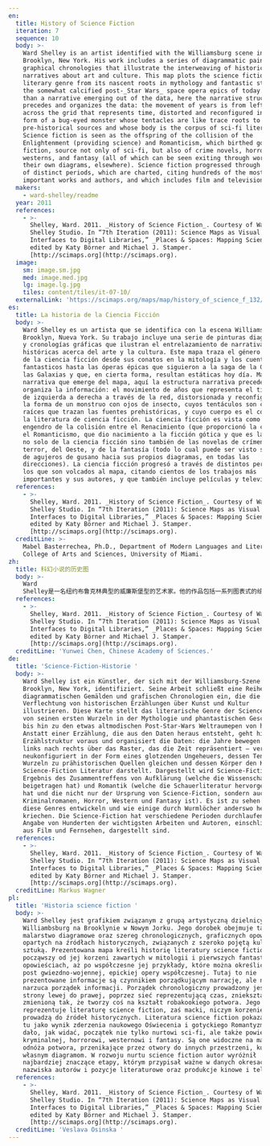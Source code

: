 ```yaml
---
en:
  title: History of Science Fiction
  iteration: 7
  sequence: 10
  body: >-
    Ward Shelley is an artist identified with the Williamsburg scene in
    Brooklyn, New York. His work includes a series of diagrammatic paintings and
    graphical chronologies that illustrate the interweaving of historical
    narratives about art and culture. This map plots the science fiction
    literary genre from its nascent roots in mythology and fantastic stories to
    the somewhat calcified post-_Star Wars_ space opera epics of today. Rather
    than a narrative emerging out of the data, here the narrative structure
    precedes and organizes the data: the movement of years is from left to right
    across the grid that represents time, distorted and reconfigured into the
    form of a bug-eyed monster whose tentacles are like trace roots to
    pre-historical sources and whose body is the corpus of sci-fi literature.
    Science fiction is seen as the offspring of the collision of the
    Enlightenment (providing science) and Romanticism, which birthed gothic
    fiction, source not only of sci-fi, but also of crime novels, horror,
    westerns, and fantasy (all of which can be seen exiting through wormholes to
    their own diagrams, elsewhere). Science fiction progressed through a number
    of distinct periods, which are charted, citing hundreds of the most
    important works and authors, and which includes film and television as well.
  makers:
    - ward-shelley/readme
  year: 2011
  references:
    - >-
      Shelley, Ward. 2011. _History of Science Fiction_. Courtesy of Ward
      Shelley Studio. In “7th Iteration (2011): Science Maps as Visual
      Interfaces to Digital Libraries,” _Places & Spaces: Mapping Science_,
      edited by Katy Börner and Michael J. Stamper.
      [http://scimaps.org](http://scimaps.org).
  image:
    sm: image.sm.jpg
    med: image.med.jpg
    lg: image.lg.jpg
    tiles: content/tiles/it-07-10/
  externalLink: 'https://scimaps.org/maps/map/history_of_science_f_132/detail'
es:
  title: La historia de la Ciencia Ficción
  body: >-
    Ward Shelley es un artista que se identifica con la escena Williamsburg en
    Brooklyn, Nueva York. Su trabajo incluye una serie de pinturas diagramáticas
    y cronologías gráficas que ilustran el entrelazamiento de narrativas
    históricas acerca del arte y la cultura. Este mapa traza el género literario
    de la ciencia ficción desde sus conatos en la mitología y los cuentos
    fantasticos hasta las óperas épicas que siguieron a la saga de la Guerra de
    las Galaxias y que, en cierta forma, resultan estáticas hoy día. Más que una
    narrativa que emerge del mapa, aquí la estructura narrativa precede y
    organiza la información: el movimiento de años que representa el tiempo es
    de izquierda a derecha a través de la red, distorsionada y reconfigurada en
    la forma de un monstruo con ojos de insecto, cuyos tentáculos son como
    raíces que trazan las fuentes prehistóricas, y cuyo cuerpo es el corpus de
    la literatura de ciencia ficción. La ciencia ficción es vista como el
    engendro de la colisión entre el Renacimiento (que proporcionó la ciencia) y
    el Romanticismo, que dio nacimiento a la ficción gótica y que es la fuente
    no solo de la ciencia ficción sino también de las novelas de crímenes, de
    terror, del Oeste, y de la fantasía (todo lo cual puede ser visto saliendo
    de agujeros de gusano hacia sus propios diagramas, en todas las
    direcciones). La ciencia ficción progresó a través de distintos períodos,
    los que son volcados al mapa, citando cientos de los trabajos más
    importantes y sus autores, y que también incluye películas y televisión.
  references:
    - >-
      Shelley, Ward. 2011. _History of Science Fiction_. Courtesy of Ward
      Shelley Studio. In “7th Iteration (2011): Science Maps as Visual
      Interfaces to Digital Libraries,” _Places & Spaces: Mapping Science_,
      edited by Katy Börner and Michael J. Stamper.
      [http://scimaps.org](http://scimaps.org).
  creditLine: >-
    Mabel Basterrechea, Ph.D., Department of Modern Languages and Literatures,
    College of Arts and Sciences, University of Miami.
zh:
  title: 科幻小说的历史图
  body: >-
    Ward
    Shelley是一名纽约布鲁克林典型的威廉斯堡型的艺术家。他的作品包括一系列图表式的绘画作品以及绘画式的年表，表达的是一种关于艺术和文化与历史记录交织。此地图绘制了科幻小说文学类型从它的神话和奇幻小说起源到现在后星球大战空间歌剧史诗类型的转变。相较于从数据中叙事性的涌现，此地图用叙事性的结构来驾驭和组织数据：跨越方格从左至右表示的是时间的流动，并被扭曲变化成为大眼怪兽，怪兽的触角可追踪到史前资源，其身体则是科幻小说文学集合。科幻小说可以看做是启蒙运动（提供科学）和浪漫主义（产生了哥特文学）碰撞的后代。它不仅是科幻小说的来源，更是犯罪小说、恐怖小说、西方文学和幻想文学的起源（这些都能在他们各自的图形中得到验证）。科幻小说的发展跨越了一段不同寻常的时期，引用了包括了电影电视在内的几百个重要的作品和作者。
  references:
    - >-
      Shelley, Ward. 2011. _History of Science Fiction_. Courtesy of Ward
      Shelley Studio. In “7th Iteration (2011): Science Maps as Visual
      Interfaces to Digital Libraries,” _Places & Spaces: Mapping Science_,
      edited by Katy Börner and Michael J. Stamper.
      [http://scimaps.org](http://scimaps.org).
  creditLine: 'Yunwei Chen, Chinese Academy of Sciences.'
de:
  title: 'Science-Fiction-Historie '
  body: >-
    Ward Shelley ist ein Künstler, der sich mit der Williamsburg-Szene in
    Brooklyn, New York, identifiziert. Seine Arbeit schließt eine Reihe von
    diagrammatischen Gemälden und grafischen Chronologien ein, die die
    Verflechtung von historischen Erzählungen über Kunst und Kultur
    illustrieren. Diese Karte stellt das literarische Genre der Science-Fiction
    von seinen ersten Wurzeln in der Mythologie und phantastischen Geschichten
    bis hin zu den etwas altmodischen Post-Star-Wars Weltraumepen von heute dar.
    Anstatt einer Erzählung, die aus den Daten heraus entsteht, geht hier die
    Erzählstruktur voraus und organisiert die Daten: die Jahre bewegen sich von
    links nach rechts über das Raster, das die Zeit repräsentiert – verdreht und
    neukonfiguriert in der Form eines glotzenden Ungeheuers, dessen Tentakel
    Wurzeln zu prähistorischen Quellen gleichen und dessen Körper den Korpus der
    Science-Fiction Literatur darstellt. Dargestellt wird Science-Fiction als
    Ergebnis des Zusammentreffens von Aufklärung (welche die Wissenschaft
    beigetragen hat) und Romantik (welche die Schauerliteratur hervorgebracht
    hat und die nicht nur der Ursprung von Science-Fiction, sondern auch der von
    Kriminalromanen, Horror, Western und Fantasy ist). Es ist zu sehen wie sich
    diese Genres entwickeln und wie einige durch Wurmlöcher anderswo heraus
    kriechen. Die Science-Fiction hat verschiedene Perioden durchlaufen, die mit
    Angabe von Hunderten der wichtigsten Arbeiten und Autoren, einschließlich
    aus Film und Fernsehen, dargestellt sind.
  references:
    - >-
      Shelley, Ward. 2011. _History of Science Fiction_. Courtesy of Ward
      Shelley Studio. In “7th Iteration (2011): Science Maps as Visual
      Interfaces to Digital Libraries,” _Places & Spaces: Mapping Science_,
      edited by Katy Börner and Michael J. Stamper.
      [http://scimaps.org](http://scimaps.org).
  creditLine: Markus Wagner
pl:
  title: 'Historia science fiction '
  body: >-
    Ward Shelley jest grafikiem związanym z grupą artystyczną dzielnicy
    Williambsburg na Brooklynie w Nowym Jorku. Jego dorobek obejmuje tak zwane
    malarstwo diagramowe oraz szereg chronologicznych, graficznych opowieści,
    opartych na źródłach historycznych, związanych z szeroko pojętą kulturą i
    sztuką. Prezentowana mapa kreśli historię literatury science fiction,
    począwszy od jej korzeni zawartych w mitologii i pierwszych fantastycznych
    opowieściach, aż po współczesne jej przykłady, które można określić mianem
    post gwiezdno-wojennej, epickiej opery współczesnej. Tutaj to nie
    prezentowane informacje są czynnikiem porządkującym narrację, ale narracja
    narzuca porządek informacji. Porządek chronologiczny prowadzony jest od
    strony lewej do prawej, poprzez sieć reprezentującą czas, zniekształconą i
    zmienioną tak, że tworzy coś na kształt robakookiego potwora. Jego tułów
    reprezentuje literaturę science fiction, zaś macki, niczym korzenie,
    prowadzą do źródeł historycznych. Literatura science fiction pokazana jest
    tu jako wynik zderzenia naukowego Oświecenia i gotyckiego Romantyzmu, które
    dało, jak widać, początek nie tylko nurtowi sci-fi, ale także powieści
    kryminalnej, horrorowi, westernowi i fantasy. Są one widoczne na mapie jako
    odnóża potwora, przenikające przez otwory do innych przestrzeni, ku swoim
    własnym diagramom. W rozwoju nurtu science fiction autor wyróżnił
    najbardziej znaczące etapy, którym przypisał ważne w danych okresach
    nazwiska autorów i pozycje literaturowe oraz produkcje kinowe i telewizyjne.
  references:
    - >-
      Shelley, Ward. 2011. _History of Science Fiction_. Courtesy of Ward
      Shelley Studio. In “7th Iteration (2011): Science Maps as Visual
      Interfaces to Digital Libraries,” _Places & Spaces: Mapping Science_,
      edited by Katy Börner and Michael J. Stamper.
      [http://scimaps.org](http://scimaps.org).
  creditLine: 'Veslava Osinska '
---
```

